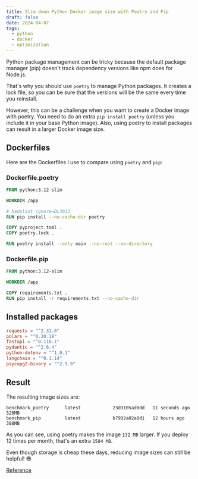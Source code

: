 ```yaml
---
title: Slim down Python Docker image size with Poetry and Pip
draft: false
date: 2024-04-07
tags:
  - python
  - docker
  - optimization
---
```


Python package management can be tricky because the default package manager (pip) doesn't track dependency versions like npm does for Node.js.

That's why you should use `poetry` to manage Python packages. It creates a lock file, so you can be sure that the versions will be the same every time you reinstall.

However, this can be a challenge when you want to create a Docker image with poetry. You need to do an extra `pip install poetry` (unless you include it in your base Python image). Also, using poetry to install packages can result in a larger Docker image size.

## Dockerfiles

Here are the Dockerfiles I use to compare using `poetry` and `pip`:

### Dockerfile.poetry

```Dockerfile
FROM python:3.12-slim

WORKDIR /app

# hadolint ignore=DL3013
RUN pip install --no-cache-dir poetry

COPY pyproject.toml .
COPY poetry.lock .

RUN poetry install --only main --no-root --no-directory

```

### Dockerfile.pip

```Dockerfile
FROM python:3.12-slim

WORKDIR /app

COPY requirements.txt .
RUN pip install -r requirements.txt --no-cache-dir

```

## Installed packages

```toml
requests = "^2.31.0"
polars = "^0.20.18"
fastapi = "^0.110.1"
pydantic = "^2.6.4"
python-dotenv = "^1.0.1"
langchain = "^0.1.14"
psycopg2-binary = "^2.9.9"

```

## Result

The resulting image sizes are:

```log
benchmark_poetry      latest            23d3105ad0dd   11 seconds ago   520MB
benchmark_pip         latest            b7932a02a8d1   12 hours ago     388MB

```

As you can see, using poetry makes the image `132 MB` larger. If you deploy 12 times per month, that's an extra `1584 MB`.

Even though storage is cheap these days, reducing image sizes can still be helpful! 😎

[Reference](https://karnwong.me/posts/rss.xml)
